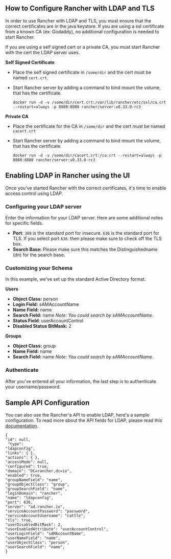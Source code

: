 ## How to Configure Rancher with LDAP and TLS

In order to use Rancher with LDAP and TLS, you must ensure that the correct certificates are in the java keystore. If you are using a ssl certificate from a known CA (ex: Godaddy), no additional configuration is needed to start Rancher. 

If you are using a self signed cert or a private CA, you must start Rancher with the cert the LDAP server uses.

**Self Signed Certificate**
 
* Place the self signed certificate in ```/some/dir``` and the cert must be named ```cert.crt```.
* Start Rancher server by adding a command to bind mount the volume, that has the certificate.

  ```docker run -d -v /some/dir/cert.crt:/var/lib/rancher/etc/ssl/ca.crt --restart=always -p 8080:8080 rancher/server:v0.33.0-rc3```

**Private CA**
* Place the certificate for the CA in ```/some/dir``` and the cert must be named ```cacert.crt```
* Start Rancher server by adding a command to bind mount the volume, that has the certificate.

     ```docker run -d -v /some/dir/cacert.crt:/ca.crt --restart=always -p 8080:8080 rancher/server:v0.33.0-rc3```

## Enabling LDAP in Rancher using the UI

Once you've started Rancher with the correct certificates, it's time to enable access control using LDAP. 

### Configuring your LDAP server

Enter the information for your LDAP server. Here are some additional notes for specific fields.

* **Port**: `389` is the standard port for insecure. `636` is the standard port for TLS. If you select port `636`. then please make sure to check off the TLS box.
* **Search Base:** Please make sure this matches the Distinguishedname (dn) for the search base.


### Customizing your Schema

In this example, we've set up the standard Active Directory format.

**Users**
* **Object Class:** person
* **Login Field:** sAMAccountName
* **Name Field:** name
* **Search Field:** name   _Note: You could search by sAMAccountName._
* **Status Field**: userAccountControl
* **Disabled Status BitMask:** 2

**Groups**
* **Object Class:** group
* **Name Field:** name
* **Search Field:** name _Note: You could search by sAMAccountName._

### Authenticate

After you've entered all your information, the last step is to authenticate your username/password. 

## Sample API Configuration

You can also use the Rancher'a API to enable LDAP, here's a sample configuration. To read more about the API fields for LDAP, please read this [documentation](https://github.com/rancher/rancher/wiki/Ldap-Auth-Configuration).

```
{
"id": null,
 "type":
"ldapconfig",
"links": { },
"actions": { },
"accessMode": null,
"configured": true,
"domain": "DC=rancher,dc=io",
"enabled": true,
"groupNameField": "name",
"groupObjectClass": "group",
"groupSearchField": "name",
"loginDomain": "rancher",
"name": "ldapconfig",
"port": 636,
"server": "ad.rancher.io",
"serviceAccountPassword": "password",
"serviceAccountUsername": "cattle",
"tls": true,
"userDisabledBitMask": 2,
"userEnabledAttribute": "userAccountControl",
"userLoginField": "sAMAccountName",
"userNameField": "name",
"userObjectClass": "person",
"userSearchField": "name",
}
```